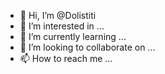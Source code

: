 - 👋 Hi, I’m @Dolistiti
- 👀 I’m interested in ...
- 🌱 I’m currently learning ...
- 💞️ I’m looking to collaborate on ...
- 📫 How to reach me ...

<!---
Dolistiti/Dolistiti is a ✨ special ✨ repository because its `README.md` (this file) appears on your GitHub profile.
You can click the Preview link to take a look at your changes.
--->
